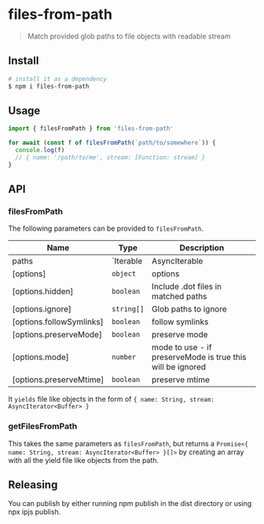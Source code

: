 # files-from-path

> Match provided glob paths to file objects with readable stream

## Install

```sh
# install it as a dependency
$ npm i files-from-path
```

## Usage

```js
import { filesFromPath } from 'files-from-path'

for await (const f of filesFromPath(`path/to/somewhere`)) {
  console.log(f)
  // { name: '/path/to/me', stream: [Function: stream] }
}
```

## API

### filesFromPath

The following parameters can be provided to `filesFromPath`.

| Name | Type | Description |
|------|------|-------------|
| paths | `Iterable<string> | AsyncIterable<string> | string` | File system path(s) to glob from |
| [options] | `object` | options |
| [options.hidden] | `boolean` | Include .dot files in matched paths |
| [options.ignore] | `string[]` | Glob paths to ignore |
| [options.followSymlinks] | `boolean` | follow symlinks |
| [options.preserveMode] | `boolean` | preserve mode |
| [options.mode] | `number` | mode to use - if preserveMode is true this will be ignored |
| [options.preserveMtime] | `boolean` | preserve mtime |

It `yields` file like objects in the form of `{ name: String, stream: AsyncIterator<Buffer> }`

### getFilesFromPath

This takes the same parameters as `filesFromPath`, but returns a `Promise<{ name: String, stream: AsyncIterator<Buffer> }[]>` by creating an array with all the yield file like objects from the path.

## Releasing

You can publish by either running npm publish in the dist directory or using npx ipjs publish.
